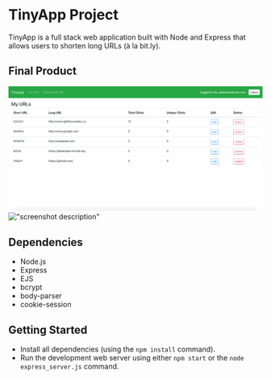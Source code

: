# TinyApp Project

TinyApp is a full stack web application built with Node and Express that allows users to shorten long URLs (à la bit.ly).

## Final Product

!["List your short urls"](https://raw.githubusercontent.com/seanssullivan/tinyapp/master/docs/urls-page.png)
!["screenshot description"](#)

## Dependencies

- Node.js
- Express
- EJS
- bcrypt
- body-parser
- cookie-session

## Getting Started

- Install all dependencies (using the `npm install` command).
- Run the development web server using either `npm start` or the `node express_server.js` command.
